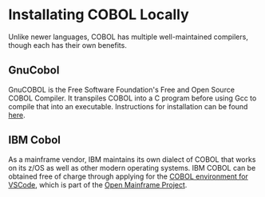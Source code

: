 # Installating COBOL Locally

Unlike newer languages, COBOL has multiple well-maintained compilers, though each has their own benefits. 

## GnuCobol

GnuCOBOL is the Free Software Foundation's Free and Open Source COBOL Compiler. It transpiles COBOL into a C program before using Gcc to compile that into an executable. Instructions for installation can be found [here][GnuCOBOL].

## IBM Cobol

As a mainframe vendor, IBM maintains its own dialect of COBOL that works on its z/OS as well as other modern operating systems. IBM COBOL can be obtained free of charge through applying for the [COBOL environment for VSCode][IBM COBOL], which is part of the [Open Mainframe Project][Open Mainframe].

[GnuCOBOL]: https://gnucobol.sourceforge.io/faq/index.html#using-gnucobol
[IBM COBOL]: https://www-40.ibm.com/events/wwe/ast/mtm/cobolvscode.nsf/enrollall?openform
[Open Mainframe]: https://www.openmainframeproject.org/all-projects/cobolprogrammingcourse

<!--
I was considering adding Micro Focus's Visual COBOL, but because I don't know the terms of the license I'm not comforatble adding it here.
-Triattack238
-->

<!-- TODO: write document

  This document should describe what the student needs to install
  to allow working on the track on their local system using the CLI.

  You can include the installation instructions in this document, but
  usually it is better to link to a resource with the official installation
  instructions, to prevent the instructions from becoming outdated.

  The contents of this document are displayed on the track's documentation
  page at `https://exercism.org/docs/tracks/<track>/installation`.

  See https://exercism.org/docs/building/tracks/docs for more information. -->
